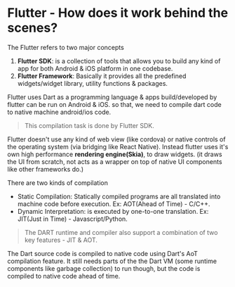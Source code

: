 # Flutter - How does it work behind the scenes?

The Flutter refers to two major concepts
1. **Flutter SDK**: is a collection of tools that allows you to build any kind of app for both Android & iOS platform in one codebase.
2. **Flutter Framework**: Basically it provides all the predefined widgets/widget library, utility functions & packages.

Flutter uses Dart as a programming language & apps build/developed by flutter can be run on Android & iOS. so that, we need to compile dart code to native machine android/ios code.
> This compilation task is done by Flutter SDK.

Flutter doesn't use any kind of web view (like cordova) or native controls of the operating system (via bridging like React Native). Instead flutter uses it's own high performance **rendering engine(Skia)**, to draw widgets. (it draws the UI from scratch, not acts as a wrapper on top of native UI components like other frameworks do.)

There are two kinds of compilation
* Static Compilation: Statically compiled programs are all translated into machine code before execution. Ex: AOT(Ahead of Time) - C/C++.
* Dynamic Interpretation: is executed by one-to-one translation. Ex: JIT(Just in Time) - Javascript/Python.

> The DART runtime and compiler also support a combination of two key features - JIT & AOT.

The Dart source code is compiled to native code using Dart's AoT compilation feature. It still needs parts of the the Dart VM (some runtime components like garbage collection) to run though, but the code is compiled to native code ahead of time.

